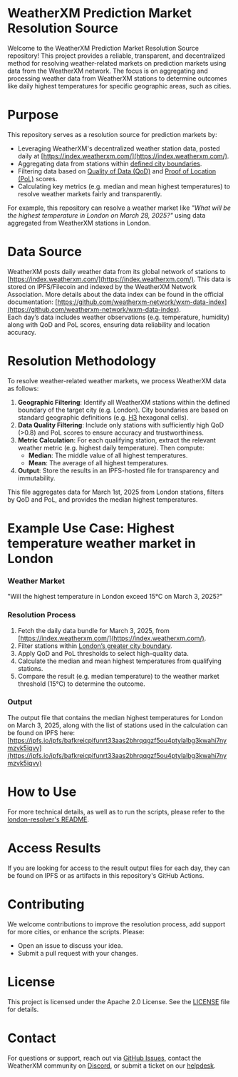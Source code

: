 # WeatherXM Prediction Market Resolution Source

Welcome to the WeatherXM Prediction Market Resolution Source repository!
This project provides a reliable, transparent, and decentralized method  for resolving 
weather-related markets on prediction markets using data from the WeatherXM network. 
The focus is on aggregating and processing weather data from WeatherXM stations to determine 
outcomes like daily highest temperatures for specific geographic areas, such as cities.

# Purpose

This repository serves as a resolution source for prediction markets by:

- Leveraging WeatherXM's decentralized weather station data, posted daily at [https://index.weatherxm.com/](https://index.weatherxm.com/).  
- Aggregating data from stations within [defined city boundaries](/london-resolver/geojson/london.geojson).  
- Filtering data based on [Quality of Data (QoD)](https://docs.weatherxm.com/rewards/quality-of-data) and [Proof of Location (PoL)](https://docs.weatherxm.com/rewards/proof-of-location) scores.
- Calculating key metrics (e.g. median and mean highest temperatures) to resolve weather markets fairly and transparently.

For example, this repository can resolve a weather market like _"What will be the highest temperature in London on March 28, 2025?"_ 
using data aggregated from WeatherXM stations in London.

# Data Source

WeatherXM posts daily weather data from its global network of stations to [https://index.weatherxm.com/](https://index.weatherxm.com/). 
This data is stored on IPFS/Filecoin and indexed by the WeatherXM Network Association. More details about the data index 
can be found in the official documentation: [https://github.com/weatherxm-network/wxm-data-index](https://github.com/weatherxm-network/wxm-data-index).  
Each day’s data includes weather observations (e.g. temperature, humidity) along with QoD and PoL scores, 
ensuring data reliability and location accuracy.

# Resolution Methodology

To resolve weather-related weather markets, we process WeatherXM data as follows:

1. **Geographic Filtering**: Identify all WeatherXM stations within the defined boundary of the target city (e.g. London). City boundaries are based on standard geographic definitions (e.g. [H3](https://github.com/uber/h3) hexagonal cells).  
2. **Data Quality Filtering**: Include only stations with sufficiently high QoD (>0.8) and PoL scores to ensure accuracy and trustworthiness.
3. **Metric Calculation**: For each qualifying station, extract the relevant weather metric (e.g. highest daily temperature). Then compute:  
   * **Median**: The middle value of all highest temperatures.
   * **Mean**: The average of all highest temperatures.
4. **Output**: Store the results in an IPFS-hosted file for transparency and immutability.

This file aggregates data for March 1st, 2025 from London stations, filters by QoD and PoL, and provides the median highest temperatures.

# Example Use Case: Highest temperature weather market in London

### Weather Market

"Will the highest temperature in London exceed 15°C on March 3, 2025?"

### Resolution Process

1. Fetch the daily data bundle for March 3, 2025, from [https://index.weatherxm.com/](https://index.weatherxm.com/).  
2. Filter stations within [London’s greater city boundary](/london-resolver/geojson/london.geojson).
3. Apply QoD and PoL thresholds to select high-quality data.
4. Calculate the median and mean highest temperatures from qualifying stations.
5. Compare the result (e.g. median temperature) to the weather market threshold (15°C) to determine the outcome.

### Output

The output file that contains the median highest temperatures for London on March 3, 2025, 
along with the list of stations used in the calculation can be found on IPFS here:  
[https://ipfs.io/ipfs/bafkreicpifunrt33aas2bhrqqgzf5ou4ptylalbg3kwahi7nymzvk5iqvy](https://ipfs.io/ipfs/bafkreicpifunrt33aas2bhrqqgzf5ou4ptylalbg3kwahi7nymzvk5iqvy)

# How to Use

For more technical details, as well as to run the scripts, please refer to the [london-resolver's README](/london-resolver).

# Access Results  

If you are looking for access to the result output files for each day, they can be found on IPFS or as artifacts in this repository's GitHub Actions.

# Contributing

We welcome contributions to improve the resolution process, add support for more cities, or enhance the scripts. Please:

* Open an issue to discuss your idea.  
* Submit a pull request with your changes.

# License

This project is licensed under the Apache 2.0 License. See the [LICENSE](/LICENSE) file for details.

# Contact

For questions or support, reach out via [GitHub Issues](/issues), contact the WeatherXM community on [Discord](https://weatherxm.com/discord), or submit a ticket on our [helpdesk](https://support.weatherxm.com/).

[image1]: <data:image/png;base64,iVBORw0KGgoAAAANSUhEUgAAAnAAAAAHCAYAAACIq3DzAAAAQUlEQVR4Xu3WMQ0AIADAMFziCFGYgx8FLOnRZwo25l4HAICO8QYAAP5m4AAAYgwcAECMgQMAiDFwAAAxBg4AIOYClIUh9UOLBN8AAAAASUVORK5CYII=>
